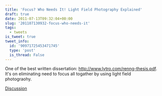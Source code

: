 ```yaml
---
title: 'Focus? Who Needs It! Light Field Photography Explained'
draft: true
date: 2011-07-13T09:32:04+00:00
slug: '201107130932-focus-who-needs-it'
tags:
  - tweets
is_tweet: true
tweet_info:
  id: '90971725453471745'
  type: 'post'
  is_thread: False
---
```




One of the best written dissertation: <http://www.lytro.com/renng-thesis.pdf>. It's on eliminating need to focus all togather by using light field photograohy.

[Discussion](https://x.com/sytelus/status/90971725453471745)
